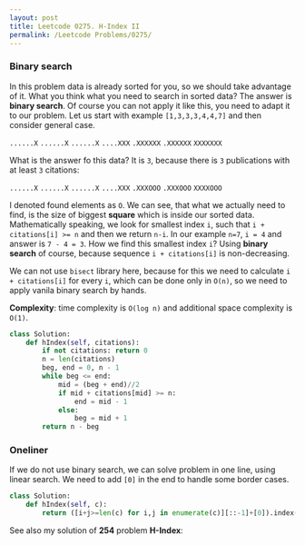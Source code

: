 ```yaml
---
layout: post
title: Leetcode 0275. H-Index II
permalink: /Leetcode Problems/0275/
---
```


### Binary search
In this problem data is already sorted for you, so we should take advantage of it. What you think what you need to search in sorted data? The answer is **binary search**. Of course you can not apply it like this, you need to adapt it to our problem. Let us start with example `[1,3,3,3,4,4,7]` and then consider general case. 

`......X`
`......X`
`......X`
`....XXX`
`.XXXXXX`
`.XXXXXX`
`XXXXXXX`

What is the answer fo this data? It is `3`, because there is `3` publications with at least `3` citations:

`......X`
`......X`
`......X`
`....XXX`
`.XXXOOO`
`.XXXOOO`
`XXXXOOO`

I denoted found elements as `O`. We can see, that what we actually need to find, is the size of biggest **square** which is inside our sorted data. Mathematically speaking, we look for smallest index `i`, such that `i + citations[i] >= n` and then we return `n-i`. In our example `n=7`, `i = 4` and answer is `7 - 4 = 3`. How we find this smallest index `i`? Using **binary search** of course, because sequence `i + citations[i]` is non-decreasing.

We can not use `bisect` library here, because for this we need to calculate `i + citations[i]` for every `i`, which can be done only in `O(n)`, so we need to apply vanila binary search by hands.

**Complexity**: time complexity is `O(log n)` and additional space complexity is `O(1)`.

```python
class Solution:
    def hIndex(self, citations):
        if not citations: return 0
        n = len(citations)
        beg, end = 0, n - 1
        while beg <= end:
            mid = (beg + end)//2
            if mid + citations[mid] >= n:
                end = mid - 1
            else:
                beg = mid + 1                
        return n - beg
```

### Oneliner 

If we do not use binary search, we can solve problem in one line, using linear search. We need to add `[0]` in the end to handle some border cases.

```python
class Solution:
    def hIndex(self, c):
        return ([i+j>=len(c) for i,j in enumerate(c)][::-1]+[0]).index(0)
```

See also my solution of **254** problem **H-Index**: